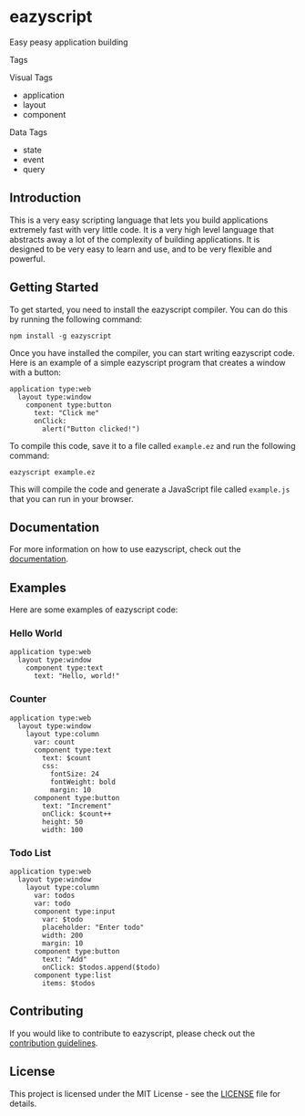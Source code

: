 # eazyscript
Easy peasy application building

Tags

Visual Tags
- application
- layout
- component

Data Tags
- state
- event
- query


## Introduction

This is a very easy scripting language that lets you build applications extremely fast with very little code. It is a very high level language that abstracts away a lot of the complexity of building applications. It is designed to be very easy to learn and use, and to be very flexible and powerful.

## Getting Started

To get started, you need to install the eazyscript compiler. You can do this by running the following command:

```
npm install -g eazyscript
```

Once you have installed the compiler, you can start writing eazyscript code. Here is an example of a simple eazyscript program that creates a window with a button:

```
application type:web
  layout type:window
    component type:button
      text: "Click me"
      onClick:
        alert("Button clicked!")
```

To compile this code, save it to a file called `example.ez` and run the following command:

```
eazyscript example.ez
```

This will compile the code and generate a JavaScript file called `example.js` that you can run in your browser.

## Documentation

For more information on how to use eazyscript, check out the [documentation](https://eazyscript.com/docs).

## Examples

Here are some examples of eazyscript code:

### Hello World

```
application type:web
  layout type:window
    component type:text
      text: "Hello, world!"

```

### Counter

```
application type:web
  layout type:window
    layout type:column
      var: count
      component type:text
        text: $count
        css:
          fontSize: 24
          fontWeight: bold
          margin: 10
      component type:button
        text: "Increment"
        onClick: $count++
        height: 50
        width: 100
```

### Todo List

```
application type:web
  layout type:window
    layout type:column
      var: todos
      var: todo
      component type:input
        var: $todo
        placeholder: "Enter todo"
        width: 200
        margin: 10
      component type:button
        text: "Add"
        onClick: $todos.append($todo)
      component type:list
        items: $todos
```

## Contributing

If you would like to contribute to eazyscript, please check out the [contribution guidelines](https://eazyscript.com/contribute).

## License

This project is licensed under the MIT License - see the [LICENSE](LICENSE) file for details.
```


